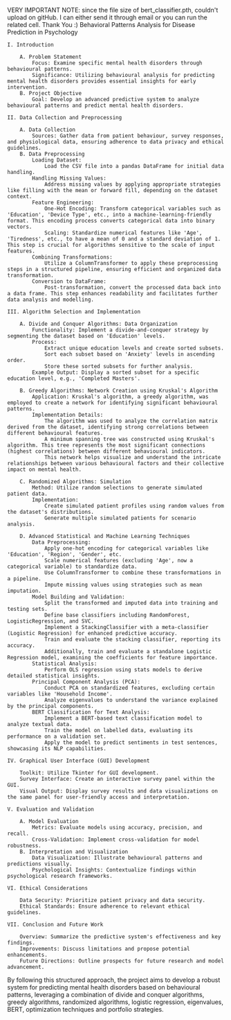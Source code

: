 VERY IMPORTANT NOTE: since the file size of bert_classifier.pth, couldn't upload on gitHub. I can either send it through email or you can run the related cell. 
Thank You :)
Behavioral Patterns Analysis for Disease Prediction in Psychology

    I. Introduction

        A. Problem Statement
            Focus: Examine specific mental health disorders through behavioural patterns.
            Significance: Utilizing behavioural analysis for predicting mental health disorders provides essential insights for early intervention.
        B. Project Objective
            Goal: Develop an advanced predictive system to analyze behavioural patterns and predict mental health disorders.

    II. Data Collection and Preprocessing

        A. Data Collection
            Sources: Gather data from patient behaviour, survey responses, and physiological data, ensuring adherence to data privacy and ethical guidelines.
        B. Data Preprocessing
            Loading Dataset:
                Load the CSV file into a pandas DataFrame for initial data handling.
            Handling Missing Values:
                Address missing values by applying appropriate strategies like filling with the mean or forward fill, depending on the dataset context.
            Feature Engineering:
                One-Hot Encoding: Transform categorical variables such as 'Education', 'Device Type', etc., into a machine-learning-friendly format. This encoding process converts categorical data into binary vectors.
                Scaling: Standardize numerical features like 'Age', 'Tiredness', etc., to have a mean of 0 and a standard deviation of 1. This step is crucial for algorithms sensitive to the scale of input features.
            Combining Transformations:
                Utilize a ColumnTransformer to apply these preprocessing steps in a structured pipeline, ensuring efficient and organized data transformation.
            Conversion to DataFrame:
                Post-transformation, convert the processed data back into a data frame. This step enhances readability and facilitates further data analysis and modelling.

    III. Algorithm Selection and Implementation

        A. Divide and Conquer Algorithms: Data Organization
            Functionality: Implement a divide-and-conquer strategy by segmenting the dataset based on 'Education' levels.
            Process:
                Extract unique education levels and create sorted subsets.
                Sort each subset based on 'Anxiety' levels in ascending order.
                Store these sorted subsets for further analysis.
            Example Output: Display a sorted subset for a specific education level, e.g., 'Completed Masters'.
        
        B. Greedy Algorithms: Network Creation using Kruskal's Algorithm
            Application: Kruskal's algorithm, a greedy algorithm, was employed to create a network for identifying significant behavioural patterns.
            Implementation Details:
                The algorithm was used to analyze the correlation matrix derived from the dataset, identifying strong correlations between different behavioural features.
                A minimum spanning tree was constructed using Kruskal's algorithm. This tree represents the most significant connections (highest correlations) between different behavioural indicators.
                This network helps visualize and understand the intricate relationships between various behavioural factors and their collective impact on mental health.
        
        C. Randomized Algorithms: Simulation
            Method: Utilize random selections to generate simulated patient data.
            Implementation:
                Create simulated patient profiles using random values from the dataset's distributions.
                Generate multiple simulated patients for scenario analysis.
        
        D. Advanced Statistical and Machine Learning Techniques
            Data Preprocessing:
                Apply one-hot encoding for categorical variables like 'Education', 'Region', 'Gender', etc.
                Scale numerical features (excluding 'Age', now a categorical variable) to standardize data.
                Use ColumnTransformer to combine these transformations in a pipeline.
                Impute missing values using strategies such as mean imputation.
            Model Building and Validation:
                Split the transformed and imputed data into training and testing sets.
                Define base classifiers including RandomForest, LogisticRegression, and SVC.
                Implement a StackingClassifier with a meta-classifier (Logistic Regression) for enhanced predictive accuracy.
                Train and evaluate the stacking classifier, reporting its accuracy.
                Additionally, train and evaluate a standalone Logistic Regression model, examining the coefficients for feature importance.
            Statistical Analysis:
                Perform OLS regression using stats models to derive detailed statistical insights.
            Principal Component Analysis (PCA):
                Conduct PCA on standardized features, excluding certain variables like 'Household Income'.
                Analyze eigenvalues to understand the variance explained by the principal components.
            BERT Classification for Text Analysis:
                Implement a BERT-based text classification model to analyze textual data.
                Train the model on labelled data, evaluating its performance on a validation set.
                Apply the model to predict sentiments in test sentences, showcasing its NLP capabilities.

    IV. Graphical User Interface (GUI) Development

        Toolkit: Utilize Tkinter for GUI development.
        Survey Interface: Create an interactive survey panel within the GUI.
        Visual Output: Display survey results and data visualizations on the same panel for user-friendly access and interpretation.

    V. Evaluation and Validation

        A. Model Evaluation
            Metrics: Evaluate models using accuracy, precision, and recall.
            Cross-Validation: Implement cross-validation for model robustness.
        B. Interpretation and Visualization
            Data Visualization: Illustrate behavioural patterns and predictions visually.
            Psychological Insights: Contextualize findings within psychological research frameworks.

    VI. Ethical Considerations

        Data Security: Prioritize patient privacy and data security.
        Ethical Standards: Ensure adherence to relevant ethical guidelines.

    VII. Conclusion and Future Work

        Overview: Summarize the predictive system's effectiveness and key findings.
        Improvements: Discuss limitations and propose potential enhancements.
        Future Directions: Outline prospects for future research and model advancement.

By following this structured approach, the project aims to develop a robust system for predicting mental health disorders based on behavioural patterns, leveraging a combination of divide and conquer algorithms, greedy algorithms, randomized algorithms, logistic regression, eigenvalues, BERT, optimization techniques and portfolio strategies.
